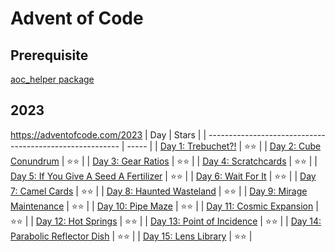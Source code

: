 # Advent of Code

## Prerequisite
[aoc_helper package](https://github.com/Starwort/aoc_helper)

## 2023
https://adventofcode.com/2023
| Day                                                      | Stars |
| -------------------------------------------------------- | ----- |
| [Day 1: Trebuchet?!](2023/day_01.py)                     | ⭐⭐    |
| [Day 2: Cube Conundrum](2023/day_02.py)                  | ⭐⭐    |
| [Day 3: Gear Ratios](2023/day_03.py)                     | ⭐⭐    |
| [Day 4: Scratchcards](2023/day_04.py)                    | ⭐⭐    |
| [Day 5: If You Give A Seed A Fertilizer](2023/day_05.py) | ⭐⭐    |
| [Day 6: Wait For It](2023/day_06.py)                     | ⭐⭐    |
| [Day 7: Camel Cards](2023/day_07.py)                     | ⭐⭐    |
| [Day 8: Haunted Wasteland](2023/day_08.py)               | ⭐⭐    |
| [Day 9: Mirage Maintenance](2023/day_09.py)              | ⭐⭐    |
| [Day 10: Pipe Maze](2023/day_10.py)                      | ⭐⭐    |
| [Day 11: Cosmic Expansion](2023/day_11.py)               | ⭐⭐    |
| [Day 12: Hot Springs](2023/day_12.py)                    | ⭐⭐    |
| [Day 13: Point of Incidence](2023/day_13.py)             | ⭐⭐    |
| [Day 14: Parabolic Reflector Dish](2023/day_14.py)       | ⭐⭐    |
| [Day 15: Lens Library](2023/day_15.py)                   | ⭐⭐    |